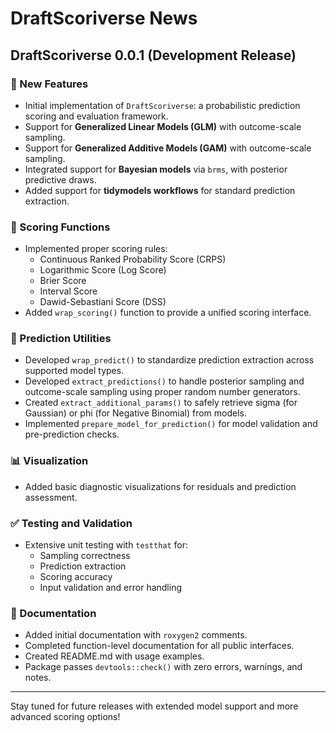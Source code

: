 # DraftScoriverse News

## DraftScoriverse 0.0.1 (Development Release)

### 🎉 New Features
- Initial implementation of `DraftScoriverse`: a probabilistic prediction scoring and evaluation framework.
- Support for **Generalized Linear Models (GLM)** with outcome-scale sampling.
- Support for **Generalized Additive Models (GAM)** with outcome-scale sampling.
- Integrated support for **Bayesian models** via `brms`, with posterior predictive draws.
- Added support for **tidymodels workflows** for standard prediction extraction.

### 📏 Scoring Functions
- Implemented proper scoring rules:
  - Continuous Ranked Probability Score (CRPS)
  - Logarithmic Score (Log Score)
  - Brier Score
  - Interval Score
  - Dawid-Sebastiani Score (DSS)
- Added `wrap_scoring()` function to provide a unified scoring interface.

### 📌 Prediction Utilities
- Developed `wrap_predict()` to standardize prediction extraction across supported model types.
- Developed `extract_predictions()` to handle posterior sampling and outcome-scale sampling using proper random number generators.
- Created `extract_additional_params()` to safely retrieve sigma (for Gaussian) or phi (for Negative Binomial) from models.
- Implemented `prepare_model_for_prediction()` for model validation and pre-prediction checks.

### 📊 Visualization
- Added basic diagnostic visualizations for residuals and prediction assessment.

### ✅ Testing and Validation
- Extensive unit testing with `testthat` for:
  - Sampling correctness
  - Prediction extraction
  - Scoring accuracy
  - Input validation and error handling

### 📄 Documentation
- Added initial documentation with `roxygen2` comments.
- Completed function-level documentation for all public interfaces.
- Created README.md with usage examples.
- Package passes `devtools::check()` with zero errors, warnings, and notes.

---

Stay tuned for future releases with extended model support and more advanced scoring options!
